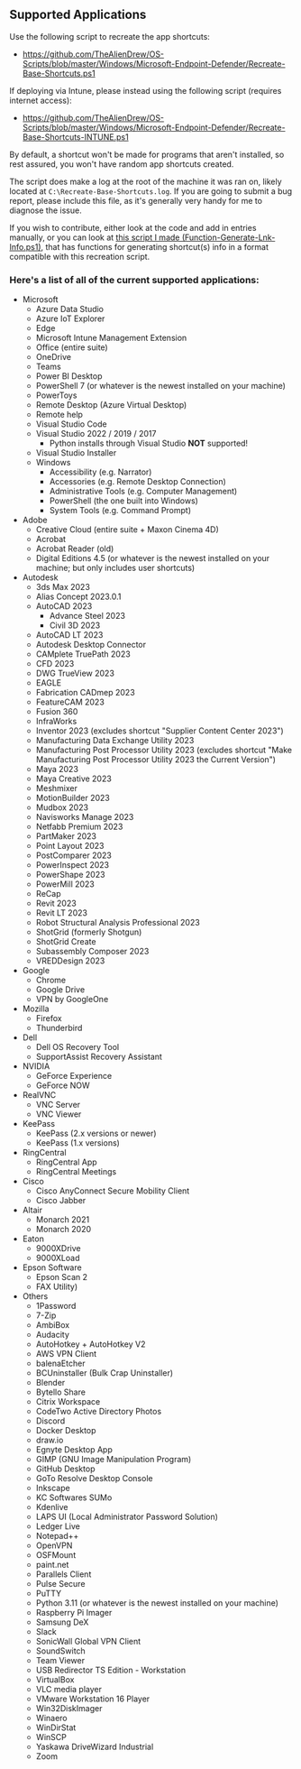 ## Supported Applications

Use the following script to recreate the app shortcuts:
 - https://github.com/TheAlienDrew/OS-Scripts/blob/master/Windows/Microsoft-Endpoint-Defender/Recreate-Base-Shortcuts.ps1

If deploying via Intune, please instead using the following script (requires internet access):
 - https://github.com/TheAlienDrew/OS-Scripts/blob/master/Windows/Microsoft-Endpoint-Defender/Recreate-Base-Shortcuts-INTUNE.ps1

By default, a shortcut won't be made for programs that aren't installed, so rest assured, you won't have random app shortcuts created.

The script does make a log at the root of the machine it was ran on, likely located at `C:\Recreate-Base-Shortcuts.log`. If you are going to submit a bug report, please include this file, as it's generally very handy for me to diagnose the issue.

If you wish to contribute, either look at the code and add in entries manually, or you can look at [this script I made (Function-Generate-Lnk-Info.ps1)](https://github.com/TheAlienDrew/OS-Scripts/blob/master/Windows/Microsoft-Endpoint-Defender/Function-Generate-Lnk-Info.ps1), that has functions for generating shortcut(s) info in a format compatible with this recreation script.

### Here's a list of all of the current supported applications:
 - Microsoft
   - Azure Data Studio
   - Azure IoT Explorer
   - Edge
   - Microsoft Intune Management Extension
   - Office (entire suite)
   - OneDrive
   - Teams
   - Power BI Desktop
   - PowerShell 7 (or whatever is the newest installed on your machine)
   - PowerToys
   - Remote Desktop (Azure Virtual Desktop)
   - Remote help
   - Visual Studio Code
   - Visual Studio 2022 / 2019 / 2017
     - Python installs through Visual Studio **NOT** supported!
   - Visual Studio Installer
   - Windows
     - Accessibility (e.g. Narrator)
     - Accessories (e.g. Remote Desktop Connection)
     - Administrative Tools (e.g. Computer Management)
     - PowerShell (the one built into Windows)
     - System Tools (e.g. Command Prompt)
 - Adobe
   - Creative Cloud (entire suite + Maxon Cinema 4D)
   - Acrobat
   - Acrobat Reader (old)
   - Digital Editions 4.5 (or whatever is the newest installed on your machine; but only includes user shortcuts)
 - Autodesk
   - 3ds Max 2023
   - Alias Concept 2023.0.1
   - AutoCAD 2023
     - Advance Steel 2023
     - Civil 3D 2023
   - AutoCAD LT 2023
   - Autodesk Desktop Connector
   - CAMplete TruePath 2023
   - CFD 2023
   - DWG TrueView 2023
   - EAGLE
   - Fabrication CADmep 2023
   - FeatureCAM 2023
   - Fusion 360
   - InfraWorks
   - Inventor 2023 (excludes shortcut "Supplier Content Center 2023")
   - Manufacturing Data Exchange Utility 2023
   - Manufacturing Post Processor Utility 2023 (excludes shortcut "Make Manufacturing Post Processor Utility 2023 the Current Version")
   - Maya 2023
   - Maya Creative 2023
   - Meshmixer
   - MotionBuilder 2023
   - Mudbox 2023
   - Navisworks Manage 2023
   - Netfabb Premium 2023
   - PartMaker 2023
   - Point Layout 2023
   - PostComparer 2023
   - PowerInspect 2023
   - PowerShape 2023
   - PowerMill 2023
   - ReCap
   - Revit 2023
   - Revit LT 2023
   - Robot Structural Analysis Professional 2023
   - ShotGrid (formerly Shotgun)
   - ShotGrid Create
   - Subassembly Composer 2023
   - VREDDesign 2023
 - Google
   - Chrome
   - Google Drive
   - VPN by GoogleOne
 - Mozilla
   - Firefox
   - Thunderbird
 - Dell
   - Dell OS Recovery Tool
   - SupportAssist Recovery Assistant
 - NVIDIA
   - GeForce Experience
   - GeForce NOW
 - RealVNC
   - VNC Server
   - VNC Viewer
 - KeePass
   - KeePass (2.x versions or newer)
   - KeePass (1.x versions)
 - RingCentral
   - RingCentral App
   - RingCentral Meetings
 - Cisco
   - Cisco AnyConnect Secure Mobility Client
   - Cisco Jabber
 - Altair
   - Monarch 2021
   - Monarch 2020
 - Eaton
   - 9000XDrive
   - 9000XLoad
 - Epson Software
   - Epson Scan 2
   - FAX Utility)
 - Others
   - 1Password
   - 7-Zip
   - AmbiBox
   - Audacity
   - AutoHotkey + AutoHotkey V2
   - AWS VPN Client
   - balenaEtcher
   - BCUninstaller (Bulk Crap Uninstaller)
   - Blender
   - Bytello Share
   - Citrix Workspace
   - CodeTwo Active Directory Photos
   - Discord
   - Docker Desktop
   - draw.io
   - Egnyte Desktop App
   - GIMP (GNU Image Manipulation Program)
   - GitHub Desktop
   - GoTo Resolve Desktop Console
   - Inkscape
   - KC Softwares SUMo
   - Kdenlive
   - LAPS UI (Local Administrator Password Solution)
   - Ledger Live
   - Notepad++
   - OpenVPN
   - OSFMount
   - paint.net
   - Parallels Client
   - Pulse Secure
   - PuTTY
   - Python 3.11 (or whatever is the newest installed on your machine)
   - Raspberry Pi Imager
   - Samsung DeX
   - Slack
   - SonicWall Global VPN Client
   - SoundSwitch
   - Team Viewer
   - USB Redirector TS Edition - Workstation
   - VirtualBox
   - VLC media player
   - VMware Workstation 16 Player
   - Win32DiskImager
   - Winaero
   - WinDirStat
   - WinSCP
   - Yaskawa DriveWizard Industrial
   - Zoom
